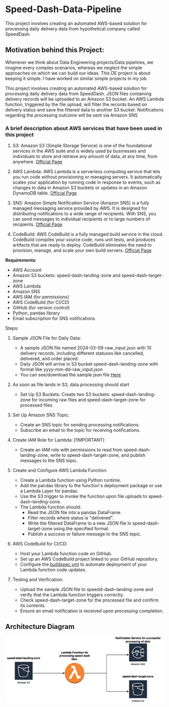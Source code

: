 # Speed-Dash-Data-Pipeline
This project involves creating an automated AWS-based solution for processing daily delivery data from hypothetical company called SpeedDash.


## Motivation behind this Project:
Whenever we think  about Data Engineering projects/Data pipelines, we imagine every complex scenarios, whereas we neglect the simple approaches on which we can build our ideas. This DE project is about keeping it simple. I have worked on similar simple projects in my job.


This project involves creating an automated AWS-based solution for processing daily
delivery data from SpeedDash. JSON files containing delivery records will be uploaded to an
Amazon S3 bucket. An AWS Lambda function, triggered by the file upload, will filter the
records based on delivery status and save the filtered data to another S3 bucket.
Notifications regarding the processing outcome will be sent via Amazon SNS

### A brief description about AWS services that have been used in this project
1. S3: Amazon S3 (Simple Storage Service) is one of the foundational services in the AWS suite and is widely used by businesses and
individuals to store and retrieve any amount of data, at any time, from anywhere.
[Official Page](https://docs.aws.amazon.com/AmazonS3/latest/userguide/Welcome.html)

2. AWS Lambda: AWS Lambda is a serverless computing service that lets you run code without provisioning or managing servers. It automatically
scales your application by running code in response to events, such as changes to data in Amazon S3 buckets or updates in an
Amazon DynamoDB table.
[Official Page](https://docs.aws.amazon.com/lambda/latest/dg/welcome.html)

3. SNS: Amazon Simple Notification Service (Amazon SNS) is a fully managed messaging service provided by AWS. It is designed for
distributing notifications to a wide range of recipients. With SNS, you can send messages to individual recipients or to large
numbers of recipients.
[Official Page](https://docs.aws.amazon.com/sns/latest/dg/welcome.html)

4. CodeBuild: AWS CodeBuild is a fully managed build service in the cloud. CodeBuild compiles your source code, runs unit tests, and produces artifacts that are ready to deploy. CodeBuild eliminates the need to provision, manage, and scale your own build servers.
[Official Page](https://docs.aws.amazon.com/codebuild/latest/userguide/welcome.html)


**Requirements**:
- AWS Account
- Amazon S3 buckets: speed-dash-landing-zone and speed-dash-target-zone
- AWS Lambda
- Amazon SNS
- AWS IAM (for permissions)
- AWS CodeBuild (for CI/CD)
- GitHub (for version control)
- Python, pandas library
- Email subscription for SNS notifications

Steps:
1. Sample JSON File for Daily Data:
    - A sample JSON file named 2024-03-09-raw_input.json with 10 delivery records, including different statuses like cancelled, delivered, and order placed.
    - Daily JSON will arrive in S3 bucket speed-dash-landing-zone with format like yyyy-mm-dd-raw_input.json
    - You can see/download the sample json file [Here](2024-03-09-raw_input.json)

2. As soon as file lands in S3, data processing should start
    - Set Up S3 Buckets: Create two S3 buckets: speed-dash-landing-zone for incoming raw files and speed-dash-target-zone for processed files.
3. Set Up Amazon SNS Topic:
    - Create an SNS topic for sending processing notifications.
    - Subscribe an email to the topic for receiving notifications.
4. Create IAM Role for Lambda:
    [!IMPORTANT]
    - Create an IAM role with permissions to read from speed-dash-landing-zone, write to speed-dash-target-zone, and publish messages to the SNS topic.
5. Create and Configure AWS Lambda Function:
    - Create a Lambda function using Python runtime.
    - Add the pandas library to the function's deployment package or use a Lambda Layer for pandas.
    - Use the S3 trigger to invoke the function upon file uploads to speed-dash-landing-zone.
    - The Lambda function should:
        - Read the JSON file into a pandas DataFrame.
        - Filter records where status is "delivered".
        - Write the filtered DataFrame to a new JSON file in speed-dash-target-zone using the specified format.
        - Publish a success or failure message to the SNS topic.
6. AWS CodeBuild for CI/CD:
    - Host your Lambda function code on GitHub.
    - Set up an AWS CodeBuild project linked to your GitHub repository.
    - Configure the [buildspec.yml](buildspec.yml) to automate deployment of your Lambda function code updates.

7. Testing and Verification:
    - Upload the sample JSON file to speedd-dash-landing-zone and verify that the Lambda function triggers correctly.
    - Check speed-dash-target-zone for the processed file and confirm its contents.
    - Ensure an email notification is received upon processing completion.

## Architecture Diagram

![Architecture](https://github.com/desininja/Speed-Dash-Data-Pipeline/blob/main/Project%20Screenshots/Speed%20Dash%20Data%20Pipeline%20Architecture.png)
